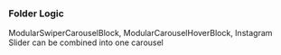 ### Folder Logic

ModularSwiperCarouselBlock, ModularCarouselHoverBlock, Instagram Slider can be combined into one carousel
